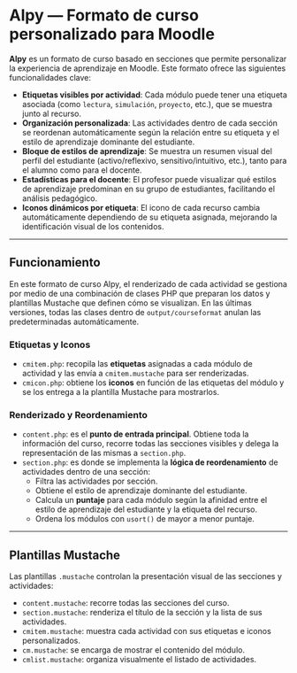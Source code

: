 # Alpy — Formato de curso personalizado para Moodle

**Alpy** es un formato de curso basado en secciones que permite personalizar la experiencia de aprendizaje en Moodle. Este formato ofrece las siguientes funcionalidades clave:

- **Etiquetas visibles por actividad**: Cada módulo puede tener una etiqueta asociada (como `lectura`, `simulación`, `proyecto`, etc.), que se muestra junto al recurso.
- **Organización personalizada**: Las actividades dentro de cada sección se reordenan automáticamente según la relación entre su etiqueta y el estilo de aprendizaje dominante del estudiante.
- **Bloque de estilos de aprendizaje**: Se muestra un resumen visual del perfil del estudiante (activo/reflexivo, sensitivo/intuitivo, etc.), tanto para el alumno como para el docente.
- **Estadísticas para el docente**: El profesor puede visualizar qué estilos de aprendizaje predominan en su grupo de estudiantes, facilitando el análisis pedagógico.
- **Iconos dinámicos por etiqueta**: El icono de cada recurso cambia automáticamente dependiendo de su etiqueta asignada, mejorando la identificación visual de los contenidos.

---

## Funcionamiento

En este formato de curso Alpy, el renderizado de cada actividad se gestiona por medio de una combinación de clases PHP que preparan los datos y plantillas Mustache que definen cómo se visualizan. En las últimas versiones, todas las clases dentro de `output/courseformat` anulan las predeterminadas automáticamente.

### Etiquetas y Iconos

- `cmitem.php`: recopila las **etiquetas** asignadas a cada módulo de actividad y las envía a `cmitem.mustache` para ser renderizadas.
- `cmicon.php`: obtiene los **iconos** en función de las etiquetas del módulo y se los entrega a la plantilla Mustache para mostrarlos.

### Renderizado y Reordenamiento

- `content.php`: es el **punto de entrada principal**. Obtiene toda la información del curso, recorre todas las secciones visibles y delega la representación de las mismas a `section.php`.
- `section.php`: es donde se implementa la **lógica de reordenamiento** de actividades dentro de una sección:
  - Filtra las actividades por sección.
  - Obtiene el estilo de aprendizaje dominante del estudiante.
  - Calcula un **puntaje** para cada módulo según la afinidad entre el estilo de aprendizaje del estudiante y la etiqueta del recurso.
  - Ordena los módulos con `usort()` de mayor a menor puntaje.

---

## Plantillas Mustache

Las plantillas `.mustache` controlan la presentación visual de las secciones y actividades:

- `content.mustache`: recorre todas las secciones del curso.
- `section.mustache`: renderiza el título de la sección y la lista de sus actividades.
- `cmitem.mustache`: muestra cada actividad con sus etiquetas e iconos personalizados.
- `cm.mustache`: se encarga de mostrar el contenido del módulo.
- `cmlist.mustache`: organiza visualmente el listado de actividades.
